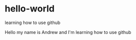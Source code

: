 # hello-world
learning how to use github

Hello my name is Andrew and I'm learning how to use github

